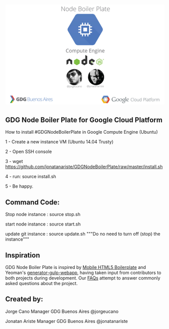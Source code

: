 # [![Web Starter Kit](portada.jpg)](https://github.com/google/web-starter-kit/releases/latest)


## GDG Node Boiler Plate for Google Cloud Platform

How to install #GDGNodeBoilerPlate in Google Compute Engine (Ubuntu)

1 - Create a new instance VM (Ubuntu 14.04 Trusty)

2 - Open SSH console

3 - wget https://github.com/jonatanariste/GDGNodeBoilerPlate/raw/master/install.sh

4 - run: source install.sh

5 - Be happy. 



## Command Code:


  Stop node instance : source stop.sh


  start node instance : source start.sh


  update git instance : source update.sh  """Do no need to turn off (stop) the instance"""


## Inspiration

GDG Node Boiler Plate is inspired by [Mobile HTML5 Boilerplate](http://html5boilerplate.com/mobile/) and Yeoman's [generator-gulp-webapp](https://github.com/yeoman/generator-gulp-webapp), having taken input from contributors to both projects during development. Our [FAQs](https://github.com/google/web-starter-kit/wiki/FAQ) attempt to answer commonly asked questions about the project.

## Created by:

Jorge Cano Manager GDG Buenos Aires @jorgeucano

Jonatan Ariste Manager GDG Buenos Aires @jonatanariste